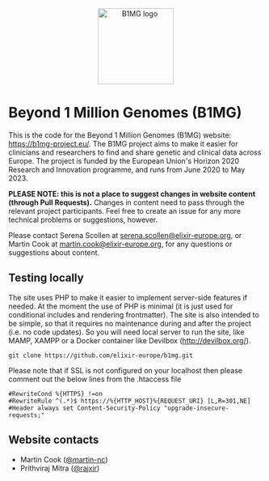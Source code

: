 <div align="center">
  <img src="https://b1mg-project.eu/images/b1mg-logo.png" alt="B1MG logo" width="150" />
</div>

# Beyond 1 Million Genomes (B1MG)

This is the code for the Beyond 1 Million Genomes (B1MG) website: https://b1mg-project.eu/. The B1MG project aims to make it easier for clinicians and researchers to find and  share genetic and clinical data across Europe. The project is funded by the European Union's Horizon 2020 Research and Innovation programme, and runs from June 2020 to May 2023.

**PLEASE NOTE: this is not a place to suggest changes in website content (through Pull Requests).** Changes in content need to pass through the relevant project participants. Feel free to create an issue for any more technical problems or suggestions, however.

Please contact Serena Scollen at serena.scollen@elixir-europe.org, or Martin Cook at martin.cook@elixir-europe.org, for
any questions or suggestions about content.

## Testing locally

The site uses PHP to make it easier to implement server-side features if needed. At the moment the use of PHP is minimal (it is just used for conditional includes and rendering frontmatter). The site is also intended to be simple, so that it requires no maintenance during and after the project (i.e. no code updates). So you will need local server to run the site, like MAMP, XAMPP or a Docker container like Devilbox (http://devilbox.org/). 

```
git clone https://github.com/elixir-europe/b1mg.git
```

Please note that if SSL is not configured on your localhost then please comment out the below lines from the .htaccess file
```
#RewriteCond %{HTTPS} !=on
#RewriteRule ^(.*)$ https://%{HTTP_HOST}%{REQUEST_URI} [L,R=301,NE]
#Header always set Content-Security-Policy "upgrade-insecure-requests;"
```

## Website contacts

* Martin Cook ([@martin-nc](https://github.com/martin-nc)) 
* Prithviraj Mitra ([@rajxir](https://github.com/rajxir))
